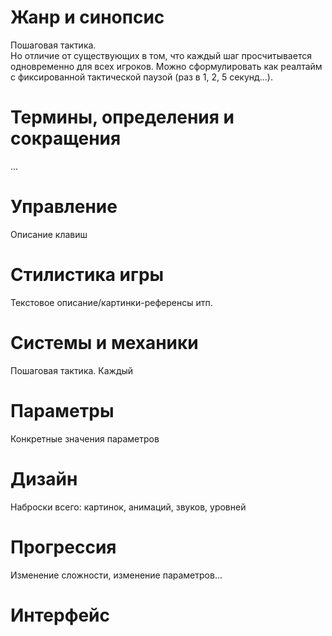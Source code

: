 # Жанр и синопсис

Пошаговая тактика.  
Но отличие от существующих в том, что каждый шаг просчитывается одновременно для всех игроков. Можно сформулировать как реалтайм с фиксированной тактической паузой (раз в 1, 2, 5 секунд...).

# Термины, определения и сокращения
...
# Управление
Описание клавиш
# Стилистика игры
Текстовое описание/картинки-референсы итп.
# Системы и механики

Пошаговая тактика. Каждый

# Параметры
Конкретные значения параметров
# Дизайн
Наброски всего: картинок, анимаций, звуков, уровней
# Прогрессия
Изменение сложности, изменение параметров...
# Интерфейс
